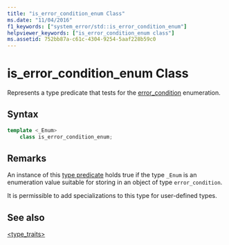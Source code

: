 ```yaml
---
title: "is_error_condition_enum Class"
ms.date: "11/04/2016"
f1_keywords: ["system_error/std::is_error_condition_enum"]
helpviewer_keywords: ["is_error_condition_enum class"]
ms.assetid: 752bb87a-c61c-4304-9254-5aaf228b59c0
---
```

# is_error_condition_enum Class

Represents a type predicate that tests for the [error_condition](../standard-library/error-condition-class.md) enumeration.

## Syntax

```cpp
template <_Enum>
    class is_error_condition_enum;
```

## Remarks

An instance of this [type predicate](../standard-library/type-traits.md) holds true if the type `_Enum` is an enumeration value suitable for storing in an object of type `error_condition`.

It is permissible to add specializations to this type for user-defined types.

## See also

[<type_traits>](../standard-library/type-traits.md)
